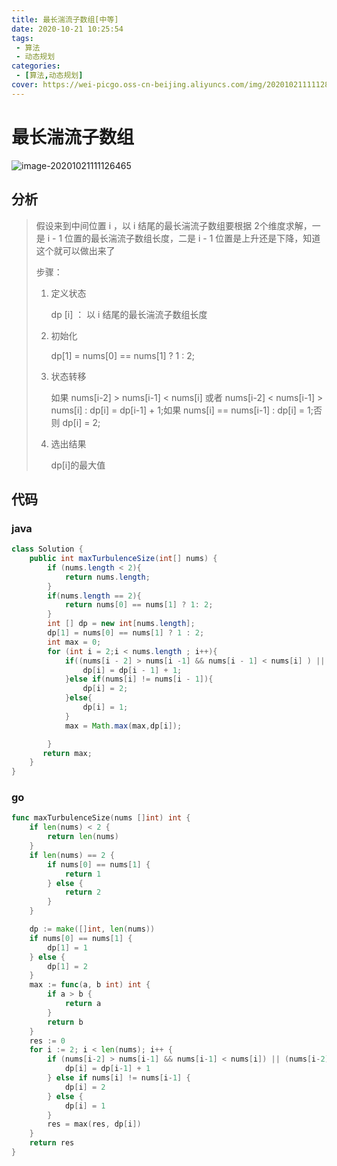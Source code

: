 ```yaml
---
title: 最长湍流子数组[中等]
date: 2020-10-21 10:25:54
tags: 
 - 算法
 - 动态规划
categories: 
 - [算法,动态规划]
cover: https://wei-picgo.oss-cn-beijing.aliyuncs.com/img/20201021111128.png
---
```


# 最长湍流子数组

 ![image-20201021111126465](https://wei-picgo.oss-cn-beijing.aliyuncs.com/img/20201021111128.png)

## 分析

> 假设来到中间位置 i ，以 i 结尾的最长湍流子数组要根据 2个维度求解，一是 i - 1 位置的最长湍流子数组长度，二是 i - 1 位置是上升还是下降，知道这个就可以做出来了
>
> 步骤：
>
> 1. 定义状态
>
>    dp [i] ： 以 i 结尾的最长湍流子数组长度
>
> 2. 初始化
>
>    dp[1] = nums[0] == nums[1] ? 1 : 2; 
>
> 3. 状态转移
>
>    如果 nums[i-2] > nums[i-1] < nums[i] 或者 nums[i-2] < nums[i-1] > nums[i] : dp[i] = dp[i-1] + 1;如果 nums[i] == nums[i-1] : dp[i] = 1;否则 dp[i] = 2;
>
> 4. 选出结果
>
>    dp[i]的最大值

## 代码

### java

```java
class Solution {
    public int maxTurbulenceSize(int[] nums) {
        if (nums.length < 2){
            return nums.length;
        }
        if(nums.length == 2){
            return nums[0] == nums[1] ? 1: 2;
        }
        int [] dp = new int[nums.length];
        dp[1] = nums[0] == nums[1] ? 1 : 2;
        int max = 0;
        for (int i = 2;i < nums.length ; i++){
            if((nums[i - 2] > nums[i -1] && nums[i - 1] < nums[i] ) || (nums[i - 2] < nums[i - 1] && nums[i - 1] > nums[i]) ){
                dp[i] = dp[i - 1] + 1;
            }else if(nums[i] != nums[i - 1]){
                dp[i] = 2;
            }else{
                dp[i] = 1;
            }           
            max = Math.max(max,dp[i]);

        }
       return max; 
    }
}
```

### go

```go
func maxTurbulenceSize(nums []int) int {
	if len(nums) < 2 {
		return len(nums)
	}
	if len(nums) == 2 {
		if nums[0] == nums[1] {
			return 1
		} else {
			return 2
		}
	}

	dp := make([]int, len(nums))
	if nums[0] == nums[1] {
		dp[1] = 1
	} else {
		dp[1] = 2
	}
	max := func(a, b int) int {
		if a > b {
			return a
		}
		return b
	}
	res := 0
	for i := 2; i < len(nums); i++ {
		if (nums[i-2] > nums[i-1] && nums[i-1] < nums[i]) || (nums[i-2] < nums[i-1] && nums[i-1] > nums[i]) {
			dp[i] = dp[i-1] + 1
		} else if nums[i] != nums[i-1] {
			dp[i] = 2
		} else {
			dp[i] = 1
		}
		res = max(res, dp[i])
	}
	return res
}

```